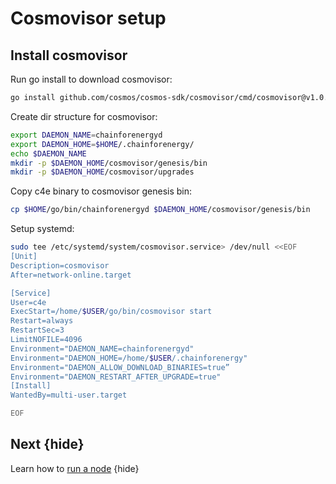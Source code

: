 <!--
order: 5
-->

# Cosmovisor setup

## Install cosmovisor

Run go install to download cosmovisor:

```bash
go install github.com/cosmos/cosmos-sdk/cosmovisor/cmd/cosmovisor@v1.0.0
```

Create dir structure for cosmovisor:

```bash
export DAEMON_NAME=chainforenergyd
export DAEMON_HOME=$HOME/.chainforenergy/
echo $DAEMON_NAME
mkdir -p $DAEMON_HOME/cosmovisor/genesis/bin
mkdir -p $DAEMON_HOME/cosmovisor/upgrades
```

Copy c4e binary to cosmovisor genesis bin:

```bash
cp $HOME/go/bin/chainforenergyd $DAEMON_HOME/cosmovisor/genesis/bin
```


Setup systemd:

```bash
sudo tee /etc/systemd/system/cosmovisor.service> /dev/null <<EOF
[Unit]
Description=cosmovisor
After=network-online.target

[Service]
User=c4e
ExecStart=/home/$USER/go/bin/cosmovisor start
Restart=always
RestartSec=3
LimitNOFILE=4096
Environment="DAEMON_NAME=chainforenergyd"
Environment="DAEMON_HOME=/home/$USER/.chainforenergy"
Environment="DAEMON_ALLOW_DOWNLOAD_BINARIES=true”
Environment="DAEMON_RESTART_AFTER_UPGRADE=true"
[Install]
WantedBy=multi-user.target

EOF
```


## Next {hide}

Learn how to [run a node](./.run_node.md) {hide}
